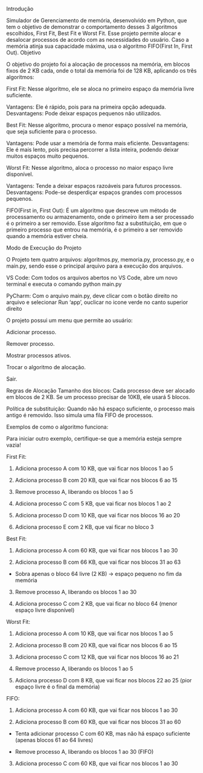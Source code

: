 Introdução

Simulador de Gerenciamento de memória, desenvolvido em Python, que tem o objetivo de demonstrar o comportamento desses 3 algoritmos escolhidos, First Fit, Best Fit e Worst Fit. Esse projeto permite alocar e desalocar processos de acordo com as necessidades do usuário. 
Caso a memória atinja sua capacidade máxima, usa o algoritmo FIFO(First In, First Out).
Objetivo

O objetivo do projeto foi a alocação de processos na memória, em blocos fixos de 2 KB cada, onde o total da memória foi de 128 KB, aplicando os três algoritmos:


First Fit: Nesse algoritmo, ele se aloca no primeiro espaço da memória livre suficiente.

Vantagens: Ele é rápido, pois para na primeira opção adequada.
Desvantagens: Pode deixar espaços pequenos não utilizados.

Best Fit: Nesse algoritmo, procura o menor espaço possível na memória, que seja suficiente para o processo.

Vantagens: Pode usar a memória de forma mais eficiente.
Desvantagens: Ele é mais lento, pois precisa percorrer a lista inteira, podendo deixar muitos espaços muito pequenos.

Worst Fit: Nesse algoritmo, aloca o processo no maior espaço livre disponível. 

Vantagens: Tende a deixar espaços razoáveis para futuros processos.
Desvantagens: Pode-se desperdiçar espaços grandes com processos pequenos.

FIFO(First in, First Out): É um algoritmo que descreve um método de processamento ou armazenamento, onde o primeiro item a ser processado é o primeiro a ser removido. Esse algoritmo faz a substituição, em que o primeiro processo que entrou na memória, é o primeiro a ser removido quando a memória estiver cheia.


Modo de Execução do Projeto

O Projeto tem quatro arquivos: algoritmos.py, memoria.py, processo.py, e o main.py, sendo esse o principal arquivo para a execução dos arquivos.


VS Code: Com todos os arquivos abertos no VS Code, abre um novo terminal e executa o comando python main.py

PyCharm: Com o arquivo main.py, deve clicar com o botão direito no arquivo e selecionar Run ‘app’, ouclicar no icone verde no canto superior direito

O projeto possui um menu que permite ao usuário:

Adicionar processo.


Remover processo.


Mostrar processos ativos.


Trocar o algoritmo de alocação.

Sair.

Regras de Alocação
Tamanho dos blocos: Cada processo deve ser alocado em blocos de 2 KB. Se um processo precisar de 10KB, ele usará 5 blocos. 

Política de substituição: Quando não há espaço suficiente, o processo mais antigo é removido. Isso simula uma fila FIFO de processos.

Exemplos de como o algoritmo funciona:
	

Para iniciar outro exemplo, certifique-se que a memória esteja sempre vazia!


First Fit:


1. Adiciona processo A com 10 KB, que vai ficar nos blocos 1 ao 5


2. Adiciona processo B com 20 KB, que vai ficar nos blocos 6 ao 15


3. Remove processo A, liberando os blocos 1 ao 5


4. Adiciona processo C com 5 KB, que vai ficar nos blocos 1 ao 2


5. Adiciona processo D com 10 KB, que vai ficar nos blocos 16 ao 20


6. Adiciona processo E com 2 KB, que vai ficar no bloco 3







Best Fit: 

1. Adiciona processo A com 60 KB, que vai ficar nos blocos 1 ao 30


2. Adiciona processo B com 66 KB, que vai ficar nos blocos 31 ao 63


- Sobra apenas o bloco 64 livre (2 KB) → espaço pequeno no fim da memória


3. Remove processo A, liberando os blocos 1 ao 30


4. Adiciona processo C com 2 KB, que vai ficar no bloco 64 (menor espaço livre disponível)

Worst Fit: 

1. Adiciona processo A com 10 KB, que vai ficar nos blocos 1 ao 5


2. Adiciona processo B com 20 KB, que vai ficar nos blocos 6 ao 15


3. Adiciona processo C com 12 KB, que vai ficar nos blocos 16 ao 21


4. Remove processo A, liberando os blocos 1 ao 5


5. Adiciona processo D com 8 KB, que vai ficar nos blocos 22 ao 25 (pior espaço livre é o final da memória)

FIFO: 

1. Adiciona processo A com 60 KB, que vai ficar nos blocos 1 ao 30


2. Adiciona processo B com 60 KB, que vai ficar nos blocos 31 ao 60


- Tenta adicionar processo C com 60 KB, mas não há espaço suficiente (apenas blocos 61 ao 64 livres)


- Remove processo A, liberando os blocos 1 ao 30 (FIFO)


3. Adiciona processo C com 60 KB, que vai ficar nos blocos 1 ao 30
